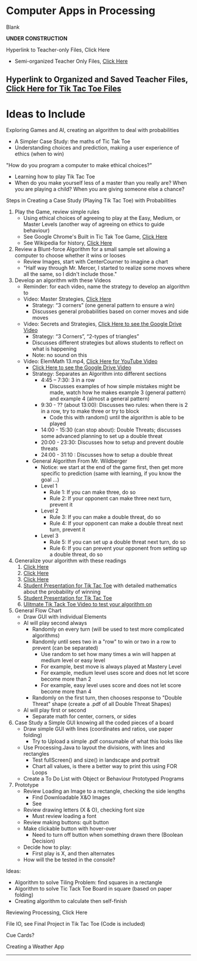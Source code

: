 # Computer Apps in Processing
Blank

**UNDER CONSTRUCTION**

Hyperlink to Teacher-only Files, <a herf="https://drive.google.com/drive/folders/1dypmTf5AUxQQN6Bg0gQNNVjeARoiilxm">Click Here</a>
- Semi-organized Teacher Only Files, <a href="https://github.com/QEHS-ProcessingJava/Games-and-AI-Ideas">Click Here</a>

Hyperlink to Organized and Saved Teacher Files, <a href="https://drive.google.com/drive/folders/1Kf5HuP1Kj3-8jHm-9AkBLTGhKBOtYg6S">Click Here for Tik Tac Toe Files</a>
---

# Ideas to Include

Exploring Games and AI, creating an algorithm to deal with probabilities
- A Simpler Case Study: the maths of Tic Tak Toe
- Understanding choices and prediction, making a user experience of ethics (when to win)

"How do you program a computer to make ethical choices?"
- Learning how to play Tik Tac Toe
- When do you make yourself less of a master than you really are? When you are playing a child? When you are giving someone else a chance?

Steps in Creating a Case Study (Playing Tik Tac Toe) with Probabilities
1. Play the Game, review simple rules
   - Using ethical choices of agreeing to play at the Easy, Medium, or Master Levels (another way of agreeing on ethics to guide behaviour)
   - See Google Chrome's Built in Tic Tak Toe Game, <a href="https://www.google.com/search?q=tic+tac+toe">Click Here</a>
   - See Wikipedia for history, <a href="https://en.wikipedia.org/wiki/Tic-tac-toe">Click Here</a>
2. Review a Blunt-force Algorithm for a small sample set allowing a computer to choose whether it wins or looses
   - Review Images, start with CenterCourner to imagine a chart
   - "Half way through Mr. Mercer, I started to realize some moves where all the same, so I didn't include those."
3. Develop an algorithm with these Videos
   - Reminder: for each video, name the strategy to develop an algorithm to
   - Video: Master Strategies, <a href="https://www.youtube.com/watch?v=5n2aQ3UQu9Y">Click Here</a>
     - Strategy: “3 corners” (one general pattern to ensure a win)
     - Discusses general probabilities based on corner moves and side moves
   - Video: Secrets and Strategies, <a href="">Click Here to see the Google Drive Video</a>
     - Strategy: “3 Corners”, “2-types of triangles”
     - Discusses different strategies but allows students to reflect on what is happening
     - Note: no sound on this
   - Video: ElemMath 13.mp4, <a href="https://www.youtube.com/watch?v=_pJI5FJVbfQ">Click Here for YouTube Video</a>
     - <a href="">Click Here to see the Google Drive Video</a>
     - Strategy: Separates an Algorithm into different sections
       - 4:45 – 7:30: 3 in a row
         - Discusses examples of how simple mistakes might be made, watch how he makes example 3 (general pattern) and example 4 (almost a general pattern)
       - 9:30 - ?? (about 13:00): Discusses two rules: when there is 2 in a row, try to make three or try to block
         - Code this with random() until the algorithm is able to be played
       - 14:00 - 15:30 (can stop about): Double Threats; discusses some advanced planning to set up a double threat
       - 20:00 - 23:30: Discusses how to setup and prevent double threats
       - 24:00 - 31:10 : Discusses how to setup a double threat
     - General Algorithm From Mr. Wildberger
       - Notice: we start at the end of the game first, then get more specific to prediction (same with learning, if you know the goal ...)
       - Level 1
         - Rule 1: If you can make three, do so
         - Rule 2: If your opponent can make three next turn, prevent it
       - Level 2
         - Rule 3: If you can make a double threat, do so
         - Rule 4: If your opponent can make a double threat next turn, prevent it
       - Level 3
         - Rule 5: If you can set up a double threat next turn, do so
         - Rule 6: If you can prevent your opponent from setting up a double threat, do so
4. Generalize your algorithm with these readings
   1. <a href="https://www.quora.com/What-is-the-probability-of-the-first-player-winning-in-Tic-Tac-Toe-as-well-as-the-second-one-winning">Click Here</a>
   2. <a href="http://mathforum.org/kb/thread.jspa?forumID=13&threadID=1164858&messageID=3821102">Click Here</a>
   3. <a href="https://math.stackexchange.com/questions/452031/chance-of-winning-in-tic-tac-toe">Click Here</a>
   4. <a href="https://www.youtube.com/watch?v=YUpUkQmpp0s">Student Presentation for Tik Tac Toe</a> with detailed mathematics about the probability of winning
   5. <a href="https://www.youtube.com/watch?v=YUpUkQmpp0s">Student Presentation for Tik Tac Toe</a>
   6. <a href="https://www.youtube.com/watch?v=weC1pAeh2Do">Ulitmate Tik Tack Toe Video to test your algorithm on</a>
5. General Flow Chart
   - Draw GUI with individual Elements
   - AI will play second always
     - Randomly on every turn (will be used to test more complicated algorithms)
     - Randomly until sees two in a "row" to win or two in a row to prevent (can be separated)
       - Use random to set how many times a win will happen at medium level or easy level
       - For example, best move is always played at Mastery Level
       - For example, medium level uses score and does not let score become more than 2
       - For example, easy level uses score and does not let score become more than 4
     - Randomly on the first turn, then chooses response to "Double Threat" shape (create a .pdf of all Double Threat Shapes)
   - AI will play first or second
     - Separate math for center, corners, or sides
6. Case Study a Simple GUI knowing all the coded pieces of a board
   - Draw simple GUI with lines (coordinates and ratios, use paper folding)
     - Try to Upload a simple .pdf consumable of what this looks like
   - Use Processing.Java to layout the divisions, with lines and rectangles
     - Test fullScreen() and size() in landscape and portrait
     - Chart all values, is there a better way to print this using FOR Loops
   - Create a To Do List with Object or Behaviour Prototyped Programs
7. Prototype
   - Review Loading an Image to a rectangle, checking the side lengths
     - Find Downloadable X&O Images
     - See
   - Review drawing letters (X & O), checking font size
     - Must review loading a font
   - Review making buttons: quit button
   - Make clickable button with hover-over
     - Need to turn off button when something drawn there (Boolean Decision)
   - Decide how to play:
     - First play is X, and then alternates
   - How will the be tested in the console?

Ideas:
- Algorithm to solve Tiling Problem: find squares in a rectangle
- Algorithm to solve Tic Tack Toe Board in square (based on paper folding)
- Creating algorithm to calculate then self-finish


Reviewing Processing, <a herf="https://drive.google.com/drive/folders/1SlRPvA7aeSPPZgV9GouJFS1mHgakZvUn">Click Here</a>

File IO, see Final Project in Tik Tac Toe (Code is included)

Cue Cards?

Creating a Weather App

---
